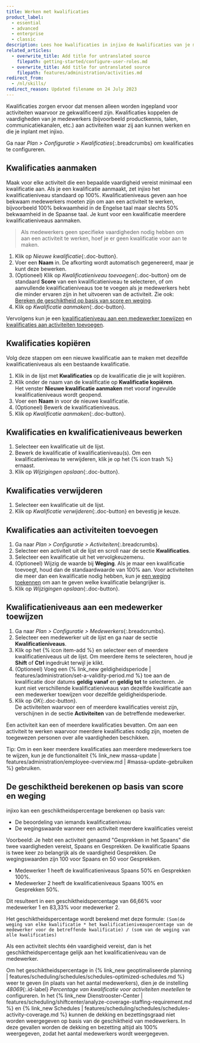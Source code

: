 ```yaml
---
title: Werken met kwalificaties
product_label:
  - essential
  - advanced
  - enterprise
  - classic
description: Lees hoe kwalificaties in injixo de kwalificaties van je medewerkers weergeven. Kwalificaties en kwalificatieniveaus aanmaken, bewerken en verwijderen.
related_articles:
  - overwrite_title: Add title for untranslated source
    filepath: getting-started/configure-user-roles.md
  - overwrite_title: Add title for untranslated source
    filepath: features/administration/activities.md
redirect_from:
  - /nl/skills/
redirect_reason: Updated filename on 24 July 2023
---
```


Kwalificaties zorgen ervoor dat mensen alleen worden ingepland voor activiteiten waarvoor ze gekwalificeerd zijn. Kwalificaties koppelen de vaardigheden van je medewerkers (bijvoorbeeld productkennis, talen, communicatiekanalen, etc.) aan activiteiten waar zij aan kunnen werken en die je inplant met injixo.

Ga naar _Plan > Configuratie > Kwalificaties_{:.breadcrumbs} om kwalificaties te configureren.

## Kwalificaties aanmaken

Maak voor elke activiteit die een bepaalde vaardigheid vereist minimaal een kwalificatie aan. Als je een kwalificatie aanmaakt, zet injixo het kwalificatieniveau standaard op 100%. Kwalificatieniveaus geven aan hoe bekwaam medewerkers moeten zijn om aan een activiteit te werken, bijvoorbeeld 100% bekwaamheid in de Engelse taal maar slechts 50% bekwaamheid in de Spaanse taal. Je kunt voor een kwalificatie meerdere kwalificatieniveaus aanmaken. 

> Als medewerkers geen specifieke vaardigheden nodig hebben om aan een activiteit te werken, hoef je er geen kwalificatie voor aan te maken.

1. Klik op _Nieuwe kwalificatie_{:.doc-button}.
2. Voer een **Naam** in.
   De afkorting wordt automatisch gegenereerd, maar je kunt deze bewerken.
3. (Optioneel) Klik op _Kwalificatieniveau toevoegen_{:.doc-button} om de standaard **Score** van een kwalificatieniveau te selecteren, of om aanvullende kwalificatieniveaus toe te voegen als je medewerkers hebt die minder ervaren zijn in het uitvoeren van de activiteit. Zie ook: [Bereken de geschiktheid op basis van score en weging](#de-geschiktheid-berekenen-op-basis-van-score-en-weging).
4. Klik op _Kwalificatie aanmaken_{:.doc-button}.  

 Vervolgens kun je een [kwalificatieniveau aan een medewerker toewijzen](#kwalificatieniveaus-aan-een-medewerker-toewijzen) en [kwalificaties aan activiteiten toevoegen](#kwalificaties-aan-activiteiten-toevoegen).

## Kwalificaties kopiëren

Volg deze stappen om een nieuwe kwalificatie aan te maken met dezelfde kwalificatieniveaus als een bestaande kwalificatie.

1. Klik in de lijst met **Kwalificaties** op de kwalificatie die je wilt kopiëren.
2. Klik onder de naam van de kwalificatie op **Kwalificatie kopiëren**.  
   Het venster **Nieuwe kwalificatie aanmaken** met vooraf ingevulde kwalificatieniveaus wordt geopend.
3. Voer een **Naam** in voor de nieuwe kwalificatie.
4. (Optioneel) Bewerk de kwalificatieniveaus.
5. Klik op _Kwalificatie aanmaken_{:.doc-button}.

## Kwalificaties en kwalificatieniveaus bewerken

1. Selecteer een kwalificatie uit de lijst.
2. Bewerk de kwalificatie of kwalificatieniveau(s).
   Om een kwalificatieniveau te verwijderen, klik je op het {% icon trash %} ernaast.
3. Klik op _Wijzigingen opslaan_{:.doc-button}.

## Kwalificaties verwijderen

1. Selecteer een kwalificatie uit de lijst.
2. Klik op _Kwalificatie verwijderen_{:.doc-button} en bevestig je keuze.

## Kwalificaties aan activiteiten toevoegen

1. Ga naar _Plan > Configuratie > Activiteiten_{:.breadcrumbs}.
2. Selecteer een activiteit uit de lijst en scroll naar de sectie **Kwalificaties**.
3. Selecteer een kwalificatie uit het vervolgkeuzemenu.
4. (Optioneel) Wijzig de waarde bij **Weging**. Als je maar een kwalificatie toevoegt, houd dan de standaardwaarde van 100% aan.
   Voor activiteiten die meer dan een kwalificatie nodig hebben, kun je [een weging toekennen](#de-geschiktheid-berekenen-op-basis-van-score-en-weging) om aan te geven welke kwalificatie belangrijker is.
7. Klik op _Wijzigingen opslaan_{:.doc-button}.

## Kwalificatieniveaus aan een medewerker toewijzen

1. Ga naar _Plan > Configuratie > Medewerkers_{:.breadcrumbs}.
2. Selecteer een medewerker uit de lijst en ga naar de sectie **Kwalificatieniveaus**.
3. Klik op het {% icon item-add %} en selecteer een of meerdere kwalificatieniveaus uit de lijst.
   Om meerdere items te selecteren, houd je **Shift** of **Ctrl** ingedrukt terwijl je klikt.
4. (Optioneel) Voeg een {% link_new geldigheidsperiode | features/administration/set-a-validity-period.md %} toe aan de kwalificatie door datums **geldig vanaf** en **geldig tot** te selecteren.
   Je kunt niet verschillende kwalificatieniveaus van dezelfde kwalificatie aan een medewerker toewijzen voor dezelfde geldigheidsperiode.
 5. Klik op _OK_{:.doc-button}.  
   De activiteiten waarvoor een of meerdere kwalificaties vereist zijn, verschijnen in de sectie **Activiteiten** van de betreffende medewerker.

Een activiteit kan een of meerdere kwalificaties bevatten. Om aan een activiteit te werken waarvoor meerdere kwalificaties nodig zijn, moeten de toegewezen personen over alle vaardigheden beschikken.

Tip: Om in een keer meerdere kwalificaties aan meerdere medewerkers toe te wijzen, kun je de functionaliteit {% link_new massa-update | features/administration/employee-overview.md | #massa-update-gebruiken %} gebruiken. 

## De geschiktheid berekenen op basis van score en weging

injixo kan een geschiktheidspercentage berekenen op basis van:

- De beoordeling van iemands kwalificatieniveau
- De wegingswaarde wanneer een activiteit meerdere kwalificaties vereist

Voorbeeld: Je hebt een activiteit genaamd "Gesprekken in het Spaans" die twee vaardigheden vereist, Spaans en Gesprekken. De kwalificatie Spaans is twee keer zo belangrijk als de vaardigheid Gesprekken. De wegingswaarden zijn 100 voor Spaans en 50 voor Gesprekken.

- Medewerker 1 heeft de kwalificatieniveaus Spaans 50% en Gesprekken 100%.
- Medewerker 2 heeft de kwalificatieniveaus Spaans 100% en Gesprekken 50%.

Dit resulteert in een geschiktheidspercentage van 66,66% voor medewerker 1 en 83,33% voor medewerker 2.

Het geschiktheidspercentage wordt berekend met deze formule: `(Som(de weging van elke kwalificatie * het kwalificatieniveaupercentage van de medewerker voor de betreffende kwalificatie) / (som van de weging van alle kwalificaties)`

Als een activiteit slechts één vaardigheid vereist, dan is het geschiktheidspercentage gelijk aan het kwalificatieniveau van de medewerker.

Om het geschiktheidspercentage in {% link_new geoptimaliseerde planning | features/scheduling/schedules/schedules-optimized-schedules.md %} weer te geven (in plaats van het aantal medewerkers), dien je de instelling _48069_{:.id-label} _Percentage van kwalificatie voor activiteiten meetellen_ te configureren. In het {% link_new Dienstrooster-Center | features/scheduling/shiftcenter/analyze-coverage-staffing-requirement.md %} en {% link_new Schedules | features/scheduling/schedules/schedules-activity-coverage.md %} kunnen de dekking en bezettingsgraad niet worden weergegeven op basis van de geschiktheid van medewerkers. In deze gevallen worden de dekking en bezetting altijd als 100% weergegeven, zodat het aantal medewerkers wordt weergegeven.
